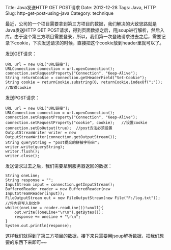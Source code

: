 Title: Java发送HTTP GET POST请求
Date: 2012-12-28
Tags: Java, HTTP
Slug: http-get-post-using-java
Category: technique

最近，公司的一个项目需要拿到第三方项目的数据，我们解决的大致思路就是Java发送HTTP GET POST请求，得到页面数据之后，用jsoup进行解析，然后入库。由于这个第三方项目需要登录，所以，我们第一次登陆请求进去之后，需要记录下cookie，下次发送请求的时候，直接把这个cookie放到header里就可以了。

发送GET请求：

	URL url = new URL("URL链接");
	URLConnection connection = url.openConnection();
	connection.setRequestProperty("Connection", "Keep-Alive");
	String returnCookie = connection.getHeaderField("Set-Cookie");
	String cookie = returnCookie.substring(0, returnCookie.indexOf(";")); //取得cookie

发送POST请求：

	URL url = new URL("URL链接");
	URLConnection connection = url.openConnection();
	connection.setRequestProperty("Connection", "Keep-Alive");
	connection.setRequestProperty("cookie", cookie);   //设置cookie
	connection.setDoOutput(true);  //post方法必须设置
	OutputStreamWriter writer = new OutputStreamWriter(connection.getOutputStream());
	String queryString = "post提交的拼接字符串";
	writer.write(queryString);
	writer.flush();
	writer.close();

发送请求过去之后，我们需要拿到服务器返回的数据：

	String oneLine;
	String response = "";
	InputStream input = connection.getInputStream();
	BufferedReader reader = new BufferedReader(new InputStreamReader(input));
	FileOutputStream out = new FileOutputStream(new File("F:/log.txt"));  //将内容写入到文件
	while((oneLine = reader.readLine())!=null){
	    out.write((oneLine+"\r\n").getBytes());
	    response += oneLine + "\r\n";
	}
	System.out.println(response);

这样我们就得到了第三方项目的数据，接下来只需要用jsoup解析数据，把我们想要的东西下来即可~~



